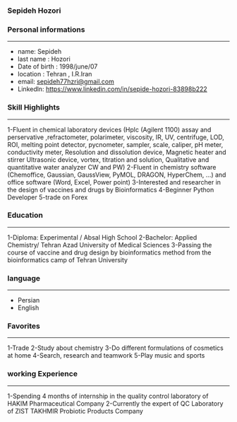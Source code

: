 
### Sepideh Hozori


### Personal informations

---
+ name: Sepideh
+ last name : Hozori
+ Date of birth : 1998/june/07
+ location : Tehran , I.R.Iran
+ email:
  sepideh77hzri@gmail.com
+ Linkedln:
  https://www.linkedin.com/in/sepide-hozori-83898b222


### Skill Highlights

---
1-Fluent in chemical laboratory devices (Hplc (Agilent 1100) assay and perservative ,refractometer, polarimeter, viscosity, IR, UV, centrifuge, LOD, ROI, melting point detector, pycnometer, sampler, scale, caliper, pH meter, conductivity meter, Resolution and dissolution device, Magnetic heater and stirrer Ultrasonic device, vortex, titration and solution, Qualitative and quantitative water analyzer CW and PW)
2-Fluent in chemistry software (Chemoffice, Gaussian, GaussView, PyMOL, DRAGON, HyperChem, ...) and office software (Word, Excel, Power point)
3-Interested and researcher in the design of vaccines and drugs by Bioinformatics
4-Beginner Python Developer
5-trade on  Forex



### Education

---
1-Diploma: Experimental / Absal High School
2-Bachelor: Applied Chemistry/ Tehran Azad University of Medical Sciences
3-Passing the course of vaccine and drug design by bioinformatics method from the bioinformatics camp of Tehran University


### language

---
+ Persian
+ English

### Favorites

---
1-Trade
2-Study about chemistry
3-Do different formulations of cosmetics at home
4-Search, research and teamwork
5-Play music and sports

### working Experience

---
1-Spending 4 months of internship in the quality control laboratory of HAKIM Pharmaceutical Company
2-Currently the expert of QC Laboratory of ZIST TAKHMIR Probiotic Products Company





